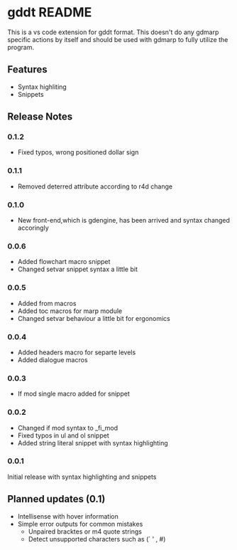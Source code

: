 # gddt README

This is a vs code extension for gddt format. This doesn't do any gdmarp specific
actions by itself and should be used with gdmarp to fully utilize the program.

## Features

- Syntax highliting
- Snippets

## Release Notes

### 0.1.2

- Fixed typos, wrong positioned dollar sign

### 0.1.1

- Removed deterred attribute according to r4d change

### 0.1.0

- New front-end,which is gdengine, has been arrived and syntax changed accoringly

### 0.0.6

- Added flowchart macro snippet
- Changed setvar snippet syntax a little bit

### 0.0.5

- Added from macros
- Added toc macros for marp module
- Changed setvar behaviour a little bit for ergonomics

### 0.0.4

- Added headers macro for separte levels
- Added dialogue macros

### 0.0.3

- If mod single macro added for snippet

### 0.0.2

- Changed if mod syntax to _fi_mod
- Fixed typos in ul and ol snippet
- Added string literal snippet with syntax highlighting 

### 0.0.1

Initial release with syntax highlighting and snippets

## Planned updates (0.1)

- Intellisense with hover information
- Simple error outputs for common mistakes
	- Unpaired bracktes or m4 quote strings
	- Detect unsupported characters such as (` ' , #)